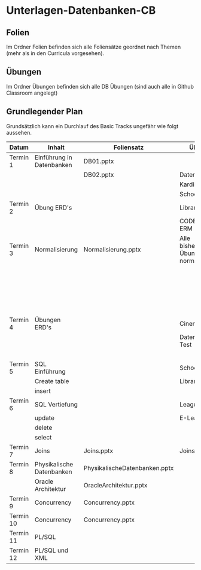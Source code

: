 # Unterlagen-Datenbanken-CB
## Folien
Im Ordner Folien befinden sich alle Foliensätze geordnet nach Themen (mehr als in den Curricula vorgesehen).
## Übungen
Im Ordner Übungen befinden sich alle DB Übungen (sind auch alle in Github Classroom angelegt)

## Grundlegender Plan
Grundsätzlich kann ein Durchlauf des Basic Tracks ungefähr wie folgt aussehen.

| Datum        | Inhalt                    | Foliensatz                    | Übung                                 | Hausübung                             |
|--------------|---------------------------|-------------------------------|---------------------------------------|---------------------------------------|
| Termin 1     | Einführung in Datenbanken | DB01.pptx                     |                                       |                                       |
|              |                           | DB02.pptx                     | Datentypen                            |                                       |
|              |                           |                               | Kardinalitäten                        |                                       |
|              |                           |                               | SchoolERM                             | HotelERM                              |
| Termin 2     | Übung ERD's               |                               | LibraryERM                            |                                       |
|              |                           |                               | CODERS.BAY ERM                        | League ERM                            |
| Termin 3     | Normalisierung            | Normalisierung.pptx           | Alle bisherigen Übungen normalisieren |                                       |
|              |                           |                               |                                       | Alle bisherigen Übungen normalisieren |
|              |                           |                               |                                       | E-Learning ERM                        |
| Termin 4     | Übungen ERD's             |                               | Cinema                                |                                       |
|              |                           |                               | Datenbase Test                        |                                       |
|              |                           |                               |                                       | Airways ERM                           |
| Termin 5     | SQL Einführung            |                               | School                                |                                       |
|              | Create table              |                               | Library                               | Hotel                                 |
|              | insert                    |                               |                                       | CODERS.BAY                            |
| Termin 6     | SQL Vertiefung            |                               | League                                |                                       |
|              | update                    |                               | E-Learning                            |                                       |
|              | delete                    |                               |                                       | Cinema                                |
|              | select                    |                               |                                       | Airways                               |
| Termin 7     | Joins                     | Joins.pptx                    | Joins                                 | Joins                                 |
| Termin 8     | Physikalische Datenbanken | PhysikalischeDatenbanken.pptx |                                       |                                       |
|              | Oracle Architektur        | OracleArchitektur.pptx        |                                       |                                       |
| Termin 9     | Concurrency               | Concurrency.pptx              |                                       |                                       |
| Termin 10    | Concurrency               | Concurrency.pptx              |                                       |                                       |
| Termin 11    | PL/SQL                    |                               |                                       |                                       |
| Termin 12    | PL/SQL und XML            |                               |                                       |                                       |
